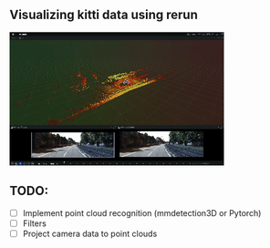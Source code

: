 ## Visualizing kitti data using rerun

![](asset/trimed.gif)

## TODO:
- [ ] Implement point cloud recognition (mmdetection3D or Pytorch)
- [ ] Filters
- [ ] Project camera data to point clouds
